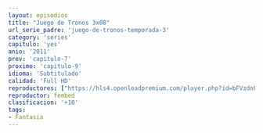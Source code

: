 ```yaml
---
layout: episodios
title: "Juego de Tronos 3x08"
url_serie_padre: 'juego-de-tronos-temporada-3'
category: 'series'
capitulo: 'yes'
anio: '2011'
prev: 'capitulo-7'
proximo: 'capitulo-9'
idioma: 'Subtitulado'
calidad: 'Full HD'
reproductores: ["https://hls4.openloadpremium.com/player.php?id=bFVzdnFtbTRVZFI2TjFYc0dKMkJ6dVp4cWdCZFN4dFhwZndvN0U1c0RRd2tkUlQxbXRwR2ExaTR1UlE1RmF6Mlo1TGNPNktyU0tJNW9HU05yWGlUQUE9PQ&sub=https://sub.cuevana2.io/vtt-sub/sub7/Game.Of.Thrones.S03E08.vtt"]
reproductor: fembed
clasificacion: '+10'
tags:
- Fantasia
---
```












